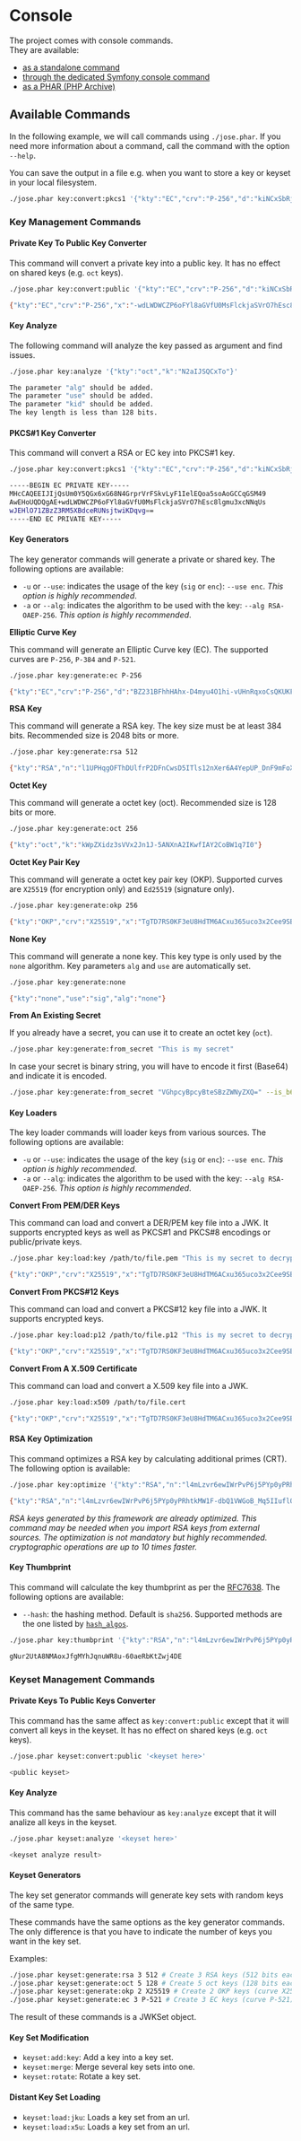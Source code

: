 # Console

The project comes with console commands.\
They are available:

* [as a standalone command](standalone.md)
* [through the dedicated Symfony console command](symfony-console.md)
* [as a PHAR (PHP Archive)](phar-application.md)

## Available Commands

In the following example, we will call commands using `./jose.phar`. If you need more information about a command, call the command with the option `--help`.

You can save the output in a file e.g. when you want to store a key or keyset in your local filesystem.

```bash
./jose.phar key:convert:pkcs1 '{"kty":"EC","crv":"P-256","d":"kiNCxSbRjlAbHrEbrwVKS8vIXUh6URChrmw","x":"-wdLWDWCZP6oFYl8aGVfU0MsFlckjaSVrO7hEsc8lgk","y":"rt8XDTalLMCRB5Tu9WQc2d0TOVwXXHkVDbI7cIig6r4"}' > key.pem
```

### Key Management Commands

#### Private Key To Public Key Converter

This command will convert a private key into a public key. It has no effect on shared keys (e.g. `oct` keys).

```bash
./jose.phar key:convert:public '{"kty":"EC","crv":"P-256","d":"kiNCxSbRjlAbHrEbrwVKS8vIXUh6URChrmw","x":"-wdLWDWCZP6oFYl8aGVfU0MsFlckjaSVrO7hEsc8lgk","y":"rt8XDTalLMCRB5Tu9WQc2d0TOVwXXHkVDbI7cIig6r4"}'

{"kty":"EC","crv":"P-256","x":"-wdLWDWCZP6oFYl8aGVfU0MsFlckjaSVrO7hEsc8lgk","y":"rt8XDTalLMCRB5Tu9WQc2d0TOVwXXHkVDbI7cIig6r4"}
```

#### Key Analyze

The following command will analyze the key passed as argument and find issues.

```bash
./jose.phar key:analyze '{"kty":"oct","k":"N2aIJSQCxTo"}'

The parameter "alg" should be added.
The parameter "use" should be added.
The parameter "kid" should be added.
The key length is less than 128 bits.
```

#### PKCS#1 Key Converter

This command will convert a RSA or EC key into PKCS#1 key.

```bash
./jose.phar key:convert:pkcs1 '{"kty":"EC","crv":"P-256","d":"kiNCxSbRjlAbHrEbrwVKS8vIXUh6URChrmw","x":"-wdLWDWCZP6oFYl8aGVfU0MsFlckjaSVrO7hEsc8lgk","y":"rt8XDTalLMCRB5Tu9WQc2d0TOVwXXHkVDbI7cIig6r4"}'

-----BEGIN EC PRIVATE KEY-----
MHcCAQEEIJIjQsUm0Y5QGx6xG68N4GrprVrFSkvLyF1IelEQoa5soAoGCCqGSM49
AwEHoUQDQgAE+wdLWDWCZP6oFYl8aGVfU0MsFlckjaSVrO7hEsc8lgmu3xcNNqUs
wJEHlO71ZBzZ3RM5XBdceRUNsjtwiKDqvg==
-----END EC PRIVATE KEY-----
```

#### Key Generators

The key generator commands will generate a private or shared key. The following options are available:

* `-u` or `--use`: indicates the usage of the key (`sig` or `enc`): `--use enc`. _This option is highly recommended_.
* `-a` or `--alg`: indicates the algorithm to be used with the key: `--alg RSA-OAEP-256`. _This option is highly recommended_.

**Elliptic Curve Key**

This command will generate an Elliptic Curve key (EC). The supported curves are `P-256`, `P-384` and `P-521`.

```bash
./jose.phar key:generate:ec P-256

{"kty":"EC","crv":"P-256","d":"BZ231BFhhHAhx-D4myu4O1hi-vUHnRqxoCsQKUKFNrA","x":"Tv5YeQuD1CWDbfre65kYX2Lq_MGnUq0Ek2yUFixy31M","y":"pj0FyoGaByyBlt5RbTHhBdgcC-S6cgxzLpxd6mGmsbM"}
```

**RSA Key**

This command will generate a RSA key. The key size must be at least 384 bits. Recommended size is 2048 bits or more.

```bash
./jose.phar key:generate:rsa 512

{"kty":"RSA","n":"l1UPHqgOFThDUlfrP2DFnCwsD5ITls12nXer6A4YepUP_DnF9mFoXCkyflA_TOJtFiZW6NXWOY0NdE3YjzT-qQ","e":"AQAB","d":"CxVvxg8I-QTl6WIHGN09m_KgR4Ora6Agz-ez74sYv-GONPD3yjEWeAavdOsGK8iJX4Pe1Qss52VKddeKRQ9LAQ","p":"xkR0kbThGGD8HYtfPUv5Ds1zE5LlQvYgBiv15eOk9ns","q":"w2Xk86kiaRhXWXM8XPJ5Tn6bdTT6thzoqazuIO53SCs","dp":"RCBLibGEUvMoTiKQtChByRNRQl2MR2j48gXy9W42Rbc","dq":"T0x5910LxwUG5hl7ROluy6lcI9wFZ4Uh80JoPdspc5M","qi":"Z73ha9Fmg6s-rgRbF0dG0QMd1aY9g1i8qnAxXp3JMus"}
```

**Octet Key**

This command will generate a octet key (oct). Recommended size is 128 bits or more.

```bash
./jose.phar key:generate:oct 256

{"kty":"oct","k":"kWpZXidz3sVVx2Jn1J-5ANXnA2IKwfIAY2CoBW1q7I0"}
```

**Octet Key Pair Key**

This command will generate a octet key pair key (OKP). Supported curves are `X25519` (for encryption only) and `Ed25519` (signature only).

```bash
./jose.phar key:generate:okp 256

{"kty":"OKP","crv":"X25519","x":"TgTD7RS0KF3eU8HdTM6ACxu365uco3x2Cee9SBXiu2I","d":"BypCXV7KUai-zrwrdoAmgnHX6Kosw0sVpDVPwrXoNKY"}
```

**None Key**

This command will generate a none key. This key type is only used by the `none` algorithm. Key parameters `alg` and `use` are automatically set.

```bash
./jose.phar key:generate:none

{"kty":"none","use":"sig","alg":"none"}
```

**From An Existing Secret**

If you already have a secret, you can use it to create an octet key (`oct`).

```bash
./jose.phar key:generate:from_secret "This is my secret"
```

In case your secret is binary string, you will have to encode it first (Base64) and indicate it is encoded.

```bash
./jose.phar key:generate:from_secret "VGhpcyBpcyBteSBzZWNyZXQ=" --is_b64
```

#### Key Loaders

The key loader commands will loader keys from various sources. The following options are available:

* `-u` or `--use`: indicates the usage of the key (`sig` or `enc`): `--use enc`. _This option is highly recommended_.
* `-a` or `--alg`: indicates the algorithm to be used with the key: `--alg RSA-OAEP-256`. _This option is highly recommended_.

**Convert From PEM/DER Keys**

This command can load and convert a DER/PEM key file into a JWK. It supports encrypted keys as well as PKCS#1 and PKCS#8 encodings or public/private keys.

```bash
./jose.phar key:load:key /path/to/file.pem "This is my secret to decrypt the key"

{"kty":"OKP","crv":"X25519","x":"TgTD7RS0KF3eU8HdTM6ACxu365uco3x2Cee9SBXiu2I","d":"BypCXV7KUai-zrwrdoAmgnHX6Kosw0sVpDVPwrXoNKY"}
```

**Convert From PKCS#12 Keys**

This command can load and convert a PKCS#12 key file into a JWK. It supports encrypted keys.

```bash
./jose.phar key:load:p12 /path/to/file.p12 "This is my secret to decrypt the key"

{"kty":"OKP","crv":"X25519","x":"TgTD7RS0KF3eU8HdTM6ACxu365uco3x2Cee9SBXiu2I","d":"BypCXV7KUai-zrwrdoAmgnHX6Kosw0sVpDVPwrXoNKY"}
```

**Convert From A X.509 Certificate**

This command can load and convert a X.509 key file into a JWK.

```bash
./jose.phar key:load:x509 /path/to/file.cert

{"kty":"OKP","crv":"X25519","x":"TgTD7RS0KF3eU8HdTM6ACxu365uco3x2Cee9SBXiu2I"}
```

#### RSA Key Optimization

This command optimizes a RSA key by calculating additional primes (CRT). The following option is available:

```bash
./jose.phar key:optimize '{"kty":"RSA","n":"l4mLzvr6ewIWrPvP6j5PYp0yPRhtkMW1F-dbQ1VWGoB_Mq5IIuflOo7W2ERyh71exUGkmvoesWL3zCtFIOnlxw","e":"AQAB","d":"lxh8oLq7el9QwNasL0JF4WwgJa7vwISB1v3Gj9LM8cpZPqXnPGPeoE5QAOUi1bJsIEqzHsR-rnLHsarlTfXMIQ"}'

{"kty":"RSA","n":"l4mLzvr6ewIWrPvP6j5PYp0yPRhtkMW1F-dbQ1VWGoB_Mq5IIuflOo7W2ERyh71exUGkmvoesWL3zCtFIOnlxw","e":"AQAB","d":"lxh8oLq7el9QwNasL0JF4WwgJa7vwISB1v3Gj9LM8cpZPqXnPGPeoE5QAOUi1bJsIEqzHsR-rnLHsarlTfXMIQ","p":"w0WuNlrO16rSPKHQn02FsOwzczlchC9ZpdS-00JKOr8","q":"xqn5LMfXwhWK-RGlXkSUHKCPb-SLKV8f8p41pDkjvvk","dp":"NGGAtfvt-FROSQ1vFQyKjEcQFhyRALRi6-UBu1HQ76k","dq":"kUqaO4_kUcNjogivwqOxFsauYIzq4dT6Dnx6iqJnbDE","qi":"TwJ4WOG0r1q6vZ13Kze2HPXtlnllyq9ZfClrVwovC_I"}
```

_RSA keys generated by this framework are already optimized. This command may be needed when you import RSA keys from external sources._ _The optimization is not mandatory but highly recommended. cryptographic operations are up to 10 times faster._

#### Key Thumbprint

This command will calculate the key thumbprint as per the [RFC7638](https://tools.ietf.org/html/rfc7638). The following options are available:

* `--hash`: the hashing method. Default is `sha256`. Supported methods are the one listed by [`hash_algos`](http://php.net/manual/en/function.hash-algos.php).

```bash
./jose.phar key:thumbprint '{"kty":"RSA","n":"l4mLzvr6ewIWrPvP6j5PYp0yPRhtkMW1F-dbQ1VWGoB_Mq5IIuflOo7W2ERyh71exUGkmvoesWL3zCtFIOnlxw","e":"AQAB","d":"lxh8oLq7el9QwNasL0JF4WwgJa7vwISB1v3Gj9LM8cpZPqXnPGPeoE5QAOUi1bJsIEqzHsR-rnLHsarlTfXMIQ","p":"xqn5LMfXwhWK-RGlXkSUHKCPb-SLKV8f8p41pDkjvvk","q":"w0WuNlrO16rSPKHQn02FsOwzczlchC9ZpdS-00JKOr8","dp":"kUqaO4_kUcNjogivwqOxFsauYIzq4dT6Dnx6iqJnbDE","dq":"NGGAtfvt-FROSQ1vFQyKjEcQFhyRALRi6-UBu1HQ76k","qi":"dkguRXkQcrvYbvFcnmGrcjIs36FJa-1dtd7QCRYHTBo"}'

gNur2UtA8NMAoxJfgMYhJqnuWR8u-60aeRbKtZwj4DE
```

### Keyset Management Commands

#### Private Keys To Public Keys Converter

This command has the same affect as `key:convert:public` except that it will convert all keys in the keyset. It has no effect on shared keys (e.g. `oct` keys).

```bash
./jose.phar keyset:convert:public '<keyset here>'

<public keyset>
```

#### Key Analyze

This command has the same behaviour as `key:analyze` except that it will analize all keys in the keyset.

```bash
./jose.phar keyset:analyze '<keyset here>'

<keyset analyze result>
```

#### Keyset Generators

The key set generator commands will generate key sets with random keys of the same type.

These commands have the same options as the key generator commands. The only difference is that you have to indicate the number of keys you want in the key set.

Examples:

```bash
./jose.phar keyset:generate:rsa 3 512 # Create 3 RSA keys (512 bits each)
./jose.phar keyset:generate:oct 5 128 # Create 5 oct keys (128 bits each)
./jose.phar keyset:generate:okp 2 X25519 # Create 2 OKP keys (curve X25519)
./jose.phar keyset:generate:ec 3 P-521 # Create 3 EC keys (curve P-521)
```

The result of these commands is a JWKSet object.

#### Key Set Modification

* `keyset:add:key`:         Add a key into a key set.
* `keyset:merge`:           Merge several key sets into one.
* `keyset:rotate`:          Rotate a key set.

#### Distant Key Set Loading

* `keyset:load:jku`:        Loads a key set from an url.
* `keyset:load:x5u`:        Loads a key set from an url.
